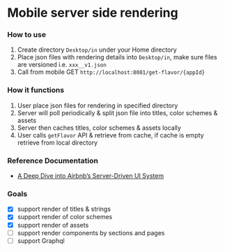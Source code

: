 # Mobile server side rendering

### How to use
1. Create directory `Desktop/in` under your Home directory
2. Place json files with rendering details into `Desktop/in`, make sure files are versioned i.e. `xxx__v1.json`
3. Call from mobile GET `http://localhost:8081/get-flavor/{appId}`

### How it functions
1. User place json files for rendering in specified directory
2. Server will poll periodically & split json file into titles, color schemes & assets
3. Server then caches titles, color schemes & assets locally
4. User calls `getFlavor` API & retrieve from cache, if cache is empty retrieve from local directory

### Reference Documentation

* [A Deep Dive into Airbnb’s Server-Driven UI System](https://medium.com/airbnb-engineering/a-deep-dive-into-airbnbs-server-driven-ui-system-842244c5f5)

### Goals
- [X] support render of titles & strings
- [X] support render of color schemes 
- [X] support render of assets
- [ ] support render components by sections and pages
- [ ] support Graphql
